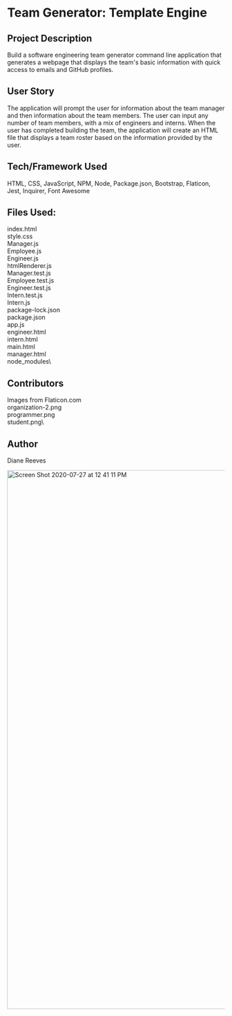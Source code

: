# Team Generator: Template Engine

## Project Description
Build a software engineering team generator command line application that generates a webpage that displays the team's basic information with quick access to emails and GitHub profiles. 

## User Story
The application will prompt the user for information about the team manager and then information about the team members. The user can input any number of team members, with a mix of engineers and interns. When the user has completed building the team, the application will create an HTML file that displays a team roster based on the information provided by the user.


## Tech/Framework Used
HTML, CSS, JavaScript, NPM, Node, Package.json, Bootstrap, Flaticon, Jest, Inquirer, Font Awesome

## Files Used:
index.html\
style.css\
Manager.js\
Employee.js\
Engineer.js\
htmlRenderer.js\
Manager.test.js\
Employee.test.js\
Engineer.test.js\
Intern.test.js\
Intern.js\
package-lock.json\
package.json\
app.js\
engineer.html\
intern.html\
main.html\
manager.html\
node_modules\

## Contributors
Images from Flaticon.com\
organization-2.png\
programmer.png\
student.png\

## Author
Diane Reeves

<img width="1245" alt="Screen Shot 2020-07-27 at 12 41 11 PM" src="https://user-images.githubusercontent.com/34249881/88573717-c44d4180-d006-11ea-94e2-794fa756a18d.png">

```
